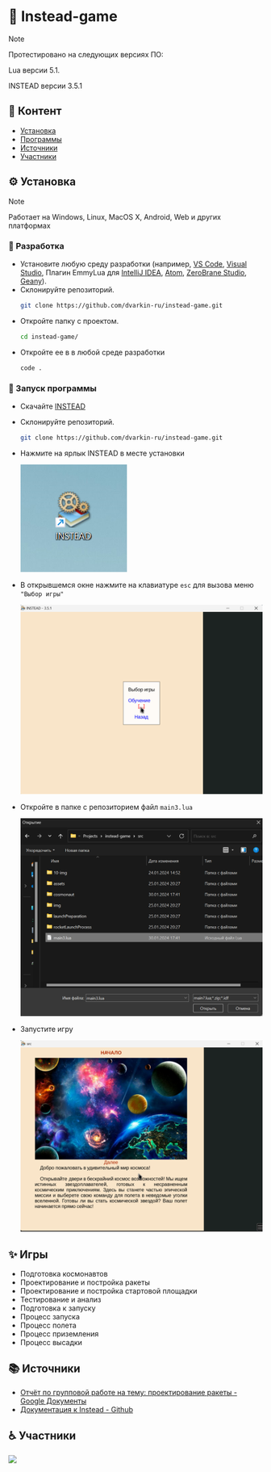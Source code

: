 # 🚀 Instead-game

> [!NOTE]
> Протестировано на следующих версиях ПО:
>
> Lua версии 5.1.
>
> INSTEAD версии 3.5.1

## 🎁 Контент

- [Установка](##Установка)
- [Программы](##Программы)
- [Источники](##Источники)
- [Участники](##Участники)

## ⚙ Установка

> [!NOTE]
> Работает на Windows, Linux, MacOS X, Android, Web и других платформах

### 🧰 Разработка

- Установите любую среду разработки (например, [VS Code](https://code.visualstudio.com/), [Visual Studio](https://visualstudio.microsoft.com/ru/), Плагин EmmyLua для [IntelliJ IDEA](https://www.jetbrains.com/ru-ru/idea/), [Atom](https://atom-editor.cc/), [ZeroBrane Studio](https://studio.zerobrane.com/), [Geany](https://www.geany.org/)).
- Склонируйте репозиторий.
  ```bash
  git clone https://github.com/dvarkin-ru/instead-game.git
  ```
- Откройте папку с проектом.
  ```bash
  cd instead-game/
  ```
- Откройте ее в в любой среде разработки
  ```bash
  code .
  ```

### 🎉 Запуск программы

- Скачайте [INSTEAD](http://instead.hugeping.ru/#download)
- Склонируйте репозиторий.
  ```bash
  git clone https://github.com/dvarkin-ru/instead-game.git
  ```
- Нажмите на ярлык INSTEAD в месте установки

  ![Ярлык INSTEAD](/public/pic-1.png)

- В открывшемся окне нажмите на клавиатуре `esc` для вызова меню `"Выбор игры"`

  ![Меню выбора игры](/public/pic-2.png)

- Откройте в папке с репозиторием файл `main3.lua`

  ![Файл main3.lua](/public/pic-3.png)

- Запустите игру

  ![Запуск игры](/public/pic-4.png)

## ✨ Игры

- Подготовка космонавтов
- Проектирование и постройка ракеты
- Проектирование и постройка стартовой площадки
- Тестирование и анализ
- Подготовка к запуску
- Процесс запуска
- Процесс полета
- Процесс приземления
- Процесс высадки

## 📚 Источники

- [Отчёт по групповой работе на тему: проектирование ракеты - Google Документы](https://docs.google.com/document/d/15y1OVlJ7-bWm9OdOafuRtJqNwFUQgTpXdyYrubUSaY0/edit)
- [Документация к Instead - Github](https://github.com/instead-hub/instead/blob/master/doc/stead3-ru.md)

## ♿ Участники

<a href="https://github.com/dvarkin-ru/instead-game/graphs/contributors">
  <img src="https://contrib.rocks/image?repo=dvarkin-ru/instead-game" />
</a>
